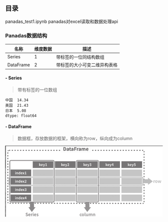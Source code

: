 ## 目录 
panadas_test1.ipynb   panadas对excel读取和数据处理api






### Panadas数据结构

| 名称 | 维度数据 | 描述             |
|----|------|----------------|
|  Series  | 1    | 带标签的一位同结构数组    |
| DataFrame   | 2    | 带标签的大小可变二维异构表格 |


#### - Series
> 带有标签的一位数组
```angular2html
中国  14.34
美国  21.43
日本  5.08
dtype: float64
```
#### - DataFrame
> 数据框，存放数据的框架，横向称为row，纵向成为column

![DataFrame](../data/pics/dataFrame.png)